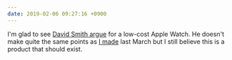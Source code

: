 ```yaml
---
date: 2019-02-06 09:27:16 +0900
---
```

I'm glad to see [David Smith argue](http://david-smith.org/blog/2019/01/28/wishing-for-a-low-end-apple-watch) for a low-cost Apple Watch. He doesn't make quite the same points as [I made](http://david-smith.org/blog/2019/01/28/wishing-for-a-low-end-apple-watch) last March but I still believe this is a product that should exist.
